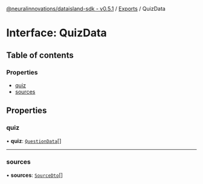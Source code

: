 [@neuralinnovations/dataisland-sdk - v0.5.1](../../README.md) / [Exports](../modules.md) / QuizData

# Interface: QuizData

## Table of contents

### Properties

- [quiz](QuizData.md#quiz)
- [sources](QuizData.md#sources)

## Properties

### quiz

• **quiz**: [`QuestionData`](QuestionData.md)[]

___

### sources

• **sources**: [`SourceDto`](SourceDto.md)[]

